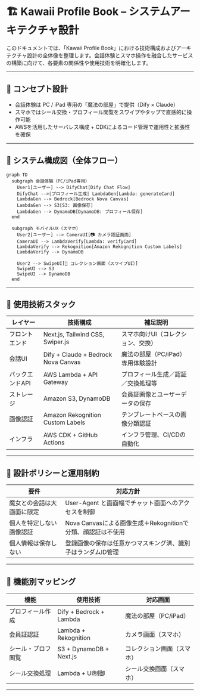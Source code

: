 # 🏗️ Kawaii Profile Book – システムアーキテクチャ設計

このドキュメントでは、「Kawaii Profile Book」における技術構成およびアーキテクチャ設計の全体像を整理します。会話体験とスマホ操作を融合したサービスの構築に向けて、各要素の関係性や使用技術を明確化します。

---

## 🎯 コンセプト設計

* 会話体験は PC / iPad 専用の「魔法の部屋」で提供（Dify × Claude）
* スマホではシール交換・プロフィール閲覧をスワイプやタップで直感的に操作可能
* AWSを活用したサーバレス構成 + CDKによるコード管理で運用性と拡張性を確保

---

## 🔧 システム構成図（全体フロー）

```mermaid
graph TD
  subgraph 会話体験（PC/iPad専用）
    User1[ユーザー] --> DifyChat[Dify Chat Flow]
    DifyChat -->|プロフィール生成| LambdaGen[Lambda: generateCard]
    LambdaGen --> Bedrock[Bedrock Nova Canvas]
    LambdaGen --> S3[S3: 画像保存]
    LambdaGen --> DynamoDB[DynamoDB: プロフィール保存]
  end

  subgraph モバイルUX（スマホ）
    User2[ユーザー] --> CameraUI[📷 カメラ認証画面]
    CameraUI --> LambdaVerify[Lambda: verifyCard]
    LambdaVerify --> Rekognition[Amazon Rekognition Custom Labels]
    LambdaVerify --> DynamoDB

    User2 --> SwipeUI[🧷 コレクション画面（スワイプUI）]
    SwipeUI --> S3
    SwipeUI --> DynamoDB
  end
```

---

## 🧱 使用技術スタック

| レイヤー        | 技術構成                              | 補足説明                      |
| -------------- | ------------------------------------ | ---------------------------- |
| フロントエンド   | Next.js, Tailwind CSS, Swiper.js    | スマホ向けUI（コレクション、交換） |
| 会話UI         | Dify + Claude + Bedrock Nova Canvas  | 魔法の部屋（PC/iPad）専用体験設計 |
| バックエンドAPI | AWS Lambda + API Gateway             | プロフィール生成／認証／交換処理等  |
| ストレージ      | Amazon S3, DynamoDB                  | 会員証画像とユーザーデータの保存    |
| 画像認証        | Amazon Rekognition Custom Labels     | テンプレートベースの画像分類認証    |
| インフラ        | AWS CDK + GitHub Actions             | インフラ管理、CI/CDの自動化       |

---

## 🔐 設計ポリシーと運用制約

| 要件                   | 対応方針                                                   |
| ---------------------- | --------------------------------------------------------- |
| 魔女との会話は大画面に限定 | User-Agent と画面幅でチャット画面へのアクセスを制御          |
| 個人を特定しない画像認証   | Nova Canvasによる画像生成＋Rekognitionで分類、顔認証は不使用 |
| 個人情報は保存しない      | 登録画像の保存は任意かつマスキング済、識別子はランダムID管理  |

---

## 📱 機能別マッピング

| 機能               | 使用技術                  | 対応画面              |
| ------------------ | ------------------------ | -------------------- |
| プロフィール作成    | Dify + Bedrock + Lambda  | 魔法の部屋（PC/iPad） |
| 会員証認証         | Lambda + Rekognition     | カメラ画面（スマホ）   |
| シール・プロフ閲覧  | S3 + DynamoDB + Next.js  | コレクション画面（スマホ） |
| シール交換処理     | Lambda + UI制御          | シール交換画面（スマホ） |

---